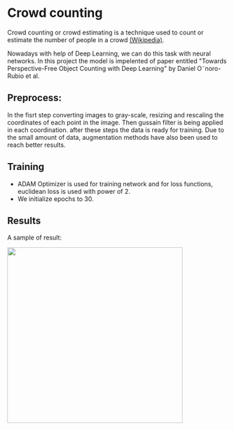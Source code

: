 # Crowd counting
Crowd counting or crowd estimating is a technique used to count or estimate the number of people in a crowd [(Wikipedia)](https://en.wikipedia.org/wiki/Crowd_counting).

Nowadays with help of Deep Learning, we can do this task with neural networks. In this project the model is impelented of paper entitled "Towards Perspective-Free Object Counting with Deep Learning" by Daniel O˜noro-Rubio et al.


## Preprocess:
In the fisrt step converting images to gray-scale, resizing and rescaling the coordinates of each point in the image.
Then gussain filter  is being applied in each coordination.
after these steps the data is ready for training.
Due to the small amount of data, augmentation methods have also been used to reach better results.

## Training
- ADAM Optimizer is used for training network and for loss functions, euclidean loss is used with power of 2.
- We initialize epochs to 30.

## Results
A sample of result:

<img src="imgs/pic-2.png" data-canonical-src="imgs/pic-2.png" width="400" />


